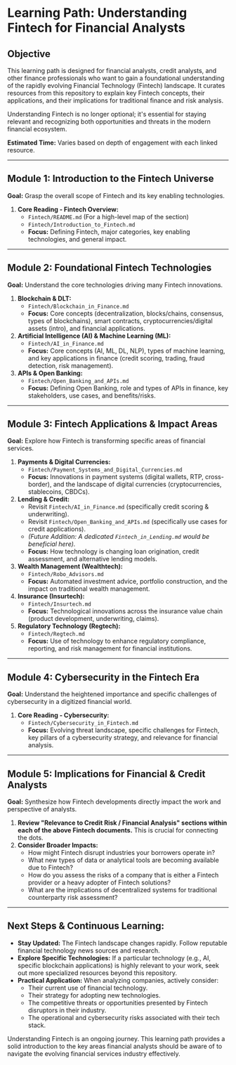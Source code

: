 # Learning Path: Understanding Fintech for Financial Analysts

## Objective

This learning path is designed for financial analysts, credit analysts, and other finance professionals who want to gain a foundational understanding of the rapidly evolving Financial Technology (Fintech) landscape. It curates resources from this repository to explain key Fintech concepts, their applications, and their implications for traditional finance and risk analysis.

Understanding Fintech is no longer optional; it's essential for staying relevant and recognizing both opportunities and threats in the modern financial ecosystem.

**Estimated Time:** Varies based on depth of engagement with each linked resource.

---

## Module 1: Introduction to the Fintech Universe

**Goal:** Grasp the overall scope of Fintech and its key enabling technologies.

1.  **Core Reading - Fintech Overview:**
    *   `Fintech/README.md` (For a high-level map of the section)
    *   `Fintech/Introduction_to_Fintech.md`
    *   **Focus:** Defining Fintech, major categories, key enabling technologies, and general impact.

---

## Module 2: Foundational Fintech Technologies

**Goal:** Understand the core technologies driving many Fintech innovations.

1.  **Blockchain & DLT:**
    *   `Fintech/Blockchain_in_Finance.md`
    *   **Focus:** Core concepts (decentralization, blocks/chains, consensus, types of blockchains), smart contracts, cryptocurrencies/digital assets (intro), and financial applications.
2.  **Artificial Intelligence (AI) & Machine Learning (ML):**
    *   `Fintech/AI_in_Finance.md`
    *   **Focus:** Core concepts (AI, ML, DL, NLP), types of machine learning, and key applications in finance (credit scoring, trading, fraud detection, risk management).
3.  **APIs & Open Banking:**
    *   `Fintech/Open_Banking_and_APIs.md`
    *   **Focus:** Defining Open Banking, role and types of APIs in finance, key stakeholders, use cases, and benefits/risks.

---

## Module 3: Fintech Applications & Impact Areas

**Goal:** Explore how Fintech is transforming specific areas of financial services.

1.  **Payments & Digital Currencies:**
    *   `Fintech/Payment_Systems_and_Digital_Currencies.md`
    *   **Focus:** Innovations in payment systems (digital wallets, RTP, cross-border), and the landscape of digital currencies (cryptocurrencies, stablecoins, CBDCs).
2.  **Lending & Credit:**
    *   Revisit `Fintech/AI_in_Finance.md` (specifically credit scoring & underwriting).
    *   Revisit `Fintech/Open_Banking_and_APIs.md` (specifically use cases for credit applications).
    *   *(Future Addition: A dedicated `Fintech_in_Lending.md` would be beneficial here).*
    *   **Focus:** How technology is changing loan origination, credit assessment, and alternative lending models.
3.  **Wealth Management (Wealthtech):**
    *   `Fintech/Robo_Advisors.md`
    *   **Focus:** Automated investment advice, portfolio construction, and the impact on traditional wealth management.
4.  **Insurance (Insurtech):**
    *   `Fintech/Insurtech.md`
    *   **Focus:** Technological innovations across the insurance value chain (product development, underwriting, claims).
5.  **Regulatory Technology (Regtech):**
    *   `Fintech/Regtech.md`
    *   **Focus:** Use of technology to enhance regulatory compliance, reporting, and risk management for financial institutions.

---

## Module 4: Cybersecurity in the Fintech Era

**Goal:** Understand the heightened importance and specific challenges of cybersecurity in a digitized financial world.

1.  **Core Reading - Cybersecurity:**
    *   `Fintech/Cybersecurity_in_Fintech.md`
    *   **Focus:** Evolving threat landscape, specific challenges for Fintech, key pillars of a cybersecurity strategy, and relevance for financial analysis.

---

## Module 5: Implications for Financial & Credit Analysts

**Goal:** Synthesize how Fintech developments directly impact the work and perspective of analysts.

1.  **Review "Relevance to Credit Risk / Financial Analysis" sections within each of the above Fintech documents.** This is crucial for connecting the dots.
2.  **Consider Broader Impacts:**
    *   How might Fintech disrupt industries your borrowers operate in?
    *   What new types of data or analytical tools are becoming available due to Fintech?
    *   How do you assess the risks of a company that is either a Fintech provider or a heavy adopter of Fintech solutions?
    *   What are the implications of decentralized systems for traditional counterparty risk assessment?

---

## Next Steps & Continuous Learning:

*   **Stay Updated:** The Fintech landscape changes rapidly. Follow reputable financial technology news sources and research.
*   **Explore Specific Technologies:** If a particular technology (e.g., AI, specific blockchain applications) is highly relevant to your work, seek out more specialized resources beyond this repository.
*   **Practical Application:** When analyzing companies, actively consider:
    *   Their current use of financial technology.
    *   Their strategy for adopting new technologies.
    *   The competitive threats or opportunities presented by Fintech disruptors in their industry.
    *   The operational and cybersecurity risks associated with their tech stack.

Understanding Fintech is an ongoing journey. This learning path provides a solid introduction to the key areas financial analysts should be aware of to navigate the evolving financial services industry effectively.
